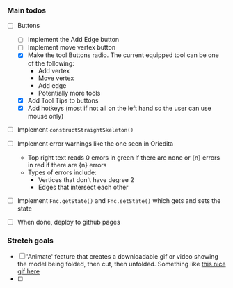 ### Main todos
 - [ ] Buttons
	- [ ] Implement the Add Edge button
	- [ ] Implement move vertex button
	- [x] Make the tool Buttons radio. The current equipped tool can be one of the following:
		- Add vertex
		- Move vertex
		- Add edge
		- Potentially more tools
	- [x] Add Tool Tips to buttons
	- [x] Add hotkeys (most if not all on the left hand so the user can use mouse only)
- [ ] Implement `constructStraightSkeleton()`
- [ ] Implement error warnings like the one seen in Oriedita
	-  Top right text reads 0 errors in green if there are none or {n} errors in red if there are {n} errors
	-  Types of errors include:
		- Vertices that don't have degree 2
		- Edges that intersect each other
- [ ] Implement `Fnc.getState()` and `Fnc.setState()` which gets and sets the state

- [ ] When done, deploy to github pages
### Stretch goals
- [ ] 'Animate' feature that creates a downloadable gif or video showing the model being folded, then cut, then unfolded. Something like [this nice gif here](https://en.wikipedia.org/wiki/Fold-and-cut_theorem#/media/File:FoldedKoch.gif)
- [ ] 